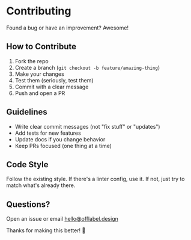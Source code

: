# Contributing

Found a bug or have an improvement? Awesome!

## How to Contribute

1. Fork the repo
2. Create a branch (`git checkout -b feature/amazing-thing`)
3. Make your changes
4. Test them (seriously, test them)
5. Commit with a clear message
6. Push and open a PR

## Guidelines

- Write clear commit messages (not "fix stuff" or "updates")
- Add tests for new features
- Update docs if you change behavior
- Keep PRs focused (one thing at a time)

## Code Style

Follow the existing style. If there's a linter config, use it.
If not, just try to match what's already there.

## Questions?

Open an issue or email hello@offlabel.design

Thanks for making this better! 🙌
